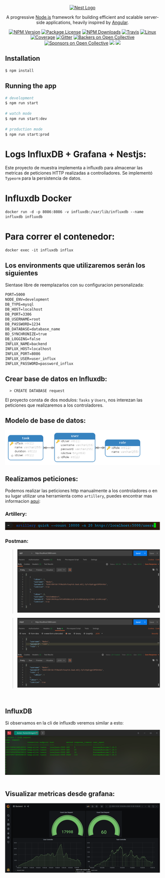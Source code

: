 <p align="center">
  <a href="http://nestjs.com/" target="blank"><img src="https://nestjs.com/img/logo_text.svg" width="320" alt="Nest Logo" /></a>
</p>

[travis-image]: https://api.travis-ci.org/nestjs/nest.svg?branch=master
[travis-url]: https://travis-ci.org/nestjs/nest
[linux-image]: https://img.shields.io/travis/nestjs/nest/master.svg?label=linux
[linux-url]: https://travis-ci.org/nestjs/nest
  
  <p align="center">A progressive <a href="http://nodejs.org" target="blank">Node.js</a> framework for building efficient and scalable server-side applications, heavily inspired by <a href="https://angular.io" target="blank">Angular</a>.</p>
    <p align="center">
<a href="https://www.npmjs.com/~nestjscore"><img src="https://img.shields.io/npm/v/@nestjs/core.svg" alt="NPM Version" /></a>
<a href="https://www.npmjs.com/~nestjscore"><img src="https://img.shields.io/npm/l/@nestjs/core.svg" alt="Package License" /></a>
<a href="https://www.npmjs.com/~nestjscore"><img src="https://img.shields.io/npm/dm/@nestjs/core.svg" alt="NPM Downloads" /></a>
<a href="https://travis-ci.org/nestjs/nest"><img src="https://api.travis-ci.org/nestjs/nest.svg?branch=master" alt="Travis" /></a>
<a href="https://travis-ci.org/nestjs/nest"><img src="https://img.shields.io/travis/nestjs/nest/master.svg?label=linux" alt="Linux" /></a>
<a href="https://coveralls.io/github/nestjs/nest?branch=master"><img src="https://coveralls.io/repos/github/nestjs/nest/badge.svg?branch=master#5" alt="Coverage" /></a>
<a href="https://gitter.im/nestjs/nestjs?utm_source=badge&utm_medium=badge&utm_campaign=pr-badge&utm_content=body_badge"><img src="https://badges.gitter.im/nestjs/nestjs.svg" alt="Gitter" /></a>
<a href="https://opencollective.com/nest#backer"><img src="https://opencollective.com/nest/backers/badge.svg" alt="Backers on Open Collective" /></a>
<a href="https://opencollective.com/nest#sponsor"><img src="https://opencollective.com/nest/sponsors/badge.svg" alt="Sponsors on Open Collective" /></a>
  <a href="https://paypal.me/kamilmysliwiec"><img src="https://img.shields.io/badge/Donate-PayPal-dc3d53.svg"/></a>
  <a href="https://twitter.com/nestframework"><img src="https://img.shields.io/twitter/follow/nestframework.svg?style=social&label=Follow"></a>
</p>

## Installation

```bash
$ npm install
```

## Running the app

```bash
# development
$ npm run start

# watch mode
$ npm run start:dev

# production mode
$ npm run start:prod
```

# Logs InfluxDB + Grafana + Nestjs:  

Este proyecto de muestra implementa a influxdb para almacenar las metricas de peticiones HTTP realizadas a controlladores. Se implementó `Typeorm` para la persistencia de datos.

# Influxdb Docker

```
docker run -d -p 8086:8086 -v influxdb:/var/lib/influxdb --name influxdb influxdb
```

# Para correr el contenedor:
```
docker exec -it influxdb influx
```

## Los environments que utilizaremos serán los siguientes

Sientase libre de reemplazarlos con su configuracion personalizada:

```
PORT=5000
NODE_ENV=development
DB_TYPE=mysql
DB_HOST=localhost
DB_PORT=3306
DB_USERNAME=root
DB_PASSWORD=1234
DB_DATABASE=database_name
BD_SYNCHRONIZE=true
DB_LOGGING=false
INFLUX_NAME=backend
INFLUX_HOST=localhost
INFLUX_PORT=8086
INFLUX_USER=user_influx
INFLUX_PASSWORD=password_influx
```
## Crear base de datos en Influxdb:
```
  > CREATE DATABASE request
```

El proyecto consta de dos modulos: `Tasks` y `Users`, nos interezan las peticiones que realizaremos a los controladores.


## Modelo de base de datos:
<img src="./doc/Diagram 1.png"/>

<br>

## Realizamos peticiones:

Podemos realizar las peticiones http manualmente a los controladores o en su lugar utilizar una herramienta como `artillery`, puedes encontrar mas informacion 
[aqui](https://artillery.io/):
 ### Artillery:

<img src="./doc/Captura de pantalla_deepin-terminal_20201028154218.png"/>

 ### Postman:
> <img src="./doc/Captura de pantalla_área-de-selección_20201026222208.png"/>

> <img src="./doc/Captura de pantalla_área-de-selección_20201026222113.png"/>
<br>

## InfluxDB

Si observamos en la cli de influxdb veremos similar a esto:

<img src="./doc/Captura de pantalla_deepin-terminal_20201026222517.png">

<br>
<br>

## Visualizar metricas desde grafana:

<img src="./doc/Captura de pantalla_área-de-selección_20201028161330.png">